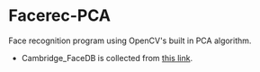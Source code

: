 # Facerec-PCA

Face recognition program using OpenCV's built in PCA algorithm.

* Cambridge_FaceDB is collected from [this link](http://www.cl.cam.ac.uk/research/dtg/attarchive/facedatabase.html).